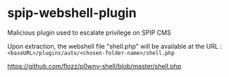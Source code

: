 # spip-webshell-plugin
Malicious plugin used to escalate privilege on SPIP CMS

Upon extraction, the webshell file "shell.php" will be available at the URL : `<baseURL>/plugins/auto/<chosen-folder-name>/shell.php`


https://github.com/flozz/p0wny-shell/blob/master/shell.php

